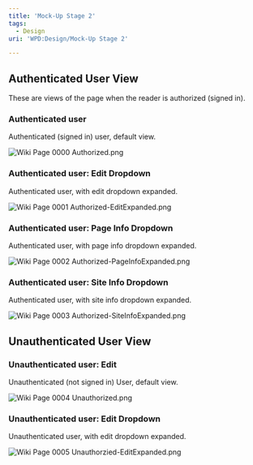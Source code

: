 ```yaml
---
title: 'Mock-Up Stage 2'
tags:
  - Design
uri: 'WPD:Design/Mock-Up Stage 2'

---
```

## Authenticated User View

These are views of the page when the reader is authorized (signed in).

### Authenticated user

Authenticated (signed in) user, default view.

![Wiki Page 0000 Authorized.png](/WPD/assets/public/c/cd/Wiki_Page_0000_Authorized.png)

### Authenticated user: Edit Dropdown

Authenticated user, with edit dropdown expanded.

![Wiki Page 0001 Authorized-EditExpanded.png](/WPD/assets/public/c/ca/Wiki_Page_0001_Authorized-EditExpanded.png)

### Authenticated user: Page Info Dropdown

Authenticated user, with page info dropdown expanded.

![Wiki Page 0002 Authorized-PageInfoExpanded.png](/WPD/assets/public/b/bb/Wiki_Page_0002_Authorized-PageInfoExpanded.png)

### Authenticated user: Site Info Dropdown

Authenticated user, with site info dropdown expanded.

![Wiki Page 0003 Authorized-SiteInfoExpanded.png](/WPD/assets/public/5/5e/Wiki_Page_0003_Authorized-SiteInfoExpanded.png)

## Unauthenticated User View

### Unauthenticated user: Edit

Unauthenticated (not signed in) User, default view.

![Wiki Page 0004 Unauthorized.png](/WPD/assets/public/b/be/Wiki_Page_0004_Unauthorized.png)

### Unauthenticated user: Edit Dropdown

Unauthenticated user, with edit dropdown expanded.

![Wiki Page 0005 Unauthorzied-EditExpanded.png](/WPD/assets/public/e/e6/Wiki_Page_0005_Unauthorzied-EditExpanded.png)
